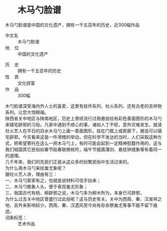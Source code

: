 <div class="main-content">
 <div class="top-tool">
 </div>
 <div style="width:0;height:0;clear:both">
 </div>
 <dl class="lemmaWgt-lemmaTitle lemmaWgt-lemmaTitle-">
  <dd class="lemmaWgt-lemmaTitle-title">
   <h1>
    木马勺脸谱
   </h1>
   <a class="edit-lemma cmn-btn-hover-blue cmn-btn-28 j-edit-link" href="javascript:;">
   </a>
   <a class="lock-lemma" href="javascript:;" nslog-type="10003105" target="_blank" title="锁定">
   </a>
   <a class="lemma-discussion cmn-btn-hover-blue cmn-btn-28 j-discussion-link" href="/planet/talk?lemmaId=3346374" nslog-type="90000102" target="_blank">
   </a>
  </dd>
 </dl>
 <div class="promotion-declaration">
 </div>
 <div class="lemma-summary" label-module="lemmaSummary">
  <div class="para" label-module="para">
   木马勺脸谱是中国的文化遗产，拥有一千五百年的历史，近300幅作品
  </div>
 </div>
 <div class="configModuleBanner">
 </div>
 <div class="basic-info cmn-clearfix">
  <dl class="basicInfo-block basicInfo-left">
   <dt class="basicInfo-item name">
    中文名
   </dt>
   <dd class="basicInfo-item value">
    木马勺脸谱
   </dd>
   <dt class="basicInfo-item name">
    地    位
   </dt>
   <dd class="basicInfo-item value">
    中国的文化遗产
   </dd>
  </dl>
  <dl class="basicInfo-block basicInfo-right">
   <dt class="basicInfo-item name">
    历    史
   </dt>
   <dd class="basicInfo-item value">
    拥有一千五百年的历史
   </dd>
   <dt class="basicInfo-item name">
    性    质
   </dt>
   <dd class="basicInfo-item value">
    文化财富
   </dd>
   <dt class="basicInfo-item name">
    作    品
   </dt>
   <dd class="basicInfo-item value">
    300幅
   </dd>
  </dl>
 </div>
 <div class="para" label-module="para">
  木勺脸谱深受海内外人士的喜爱，这里有挂件系列、社火系列、还有古老的吉祥物系列。让您大饱眼福。
 </div>
 <div class="para" label-module="para">
  陕西省关中地区与陕南地区，历史上曾经流行过用悬挂绘有彩色善面图形的木马勺来镇宅辟邪的习俗。凡家中遇到不顺心的事，诸如人丁不旺，意外灾难发生，就请社火艺人在平日的舀水木马勺上画一善面图形，挂在门框上或房廊下，据说可以镇宅辟邪。今天看来这是一件滑稽的举动，但在科学不发达的当时，人们采取这种方式，把希望寄托在这么一把木马勺上，有时可能会起到一定精神慰籍作用的，这与我们祖国其它民俗如春节贴春联换桃符，端午节插菖蒲剑、悬挂钟馗象等有着同一的道理。
 </div>
 <div class="para" label-module="para">
  几千年来，我们的先民们正是从这众多的纷繁民俗中生活过来的。
 </div>
 <div class="para" label-module="para">
  为什么用木马勺来绘蚩尤象呢？
 </div>
 <div class="para" label-module="para">
  据社火艺人讲，理由有三：
 </div>
 <div class="para" label-module="para">
  一、木马勺家家有之，也就是说材料可信手拈来；
 </div>
 <div class="para" label-module="para">
  二、木马勺极象人头，便于表现蚩尤形象；
 </div>
 <div class="para" label-module="para">
  三、我国古代有桃、柳辟邪之说，木马勺多为柳木所为，本身已可辟邪，
 </div>
 <div class="para" label-module="para">
  为什么过去关中地区曾盛行过此俗呢？这与历史有关。关中为西周、秦、汉发祥之地，且外来影响较少。西周、秦、汉遗风至今尚有存余祭蚩尤等事不能不留下痕迹。
 </div>
 <div id="open-tag">
  <div class="open-tag-title">
   词条标签：
  </div>
  <dd id="open-tag-item">
   <span class="taglist">
    艺术作品
   </span>
  </dd>
  <div class="open-tag-collapse" id="open-tag-collapse">
  </div>
 </div>
 <div class="clear">
 </div>
</div>
